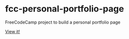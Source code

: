 # fcc-personal-portfolio-page
FreeCodeCamp project to build a personal portfolio page

[View it!](https://pwrignall.github.io/fcc-personal-portfolio-page/)